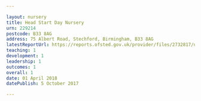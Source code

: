 ```yaml
---

layout: nursery
title: Head Start Day Nursery
urn: 229214
postcode: B33 8AG
address: 75 Albert Road, Stechford, Birmingham, B33 8AG
latestReportUrl: https://reports.ofsted.gov.uk/provider/files/2732817/urn/229214.pdf
teaching: 1
development: 1
leadership: 1
outcomes: 1
overall: 1
date: 01 April 2018 
datePublish: 5 October 2017

---
```

